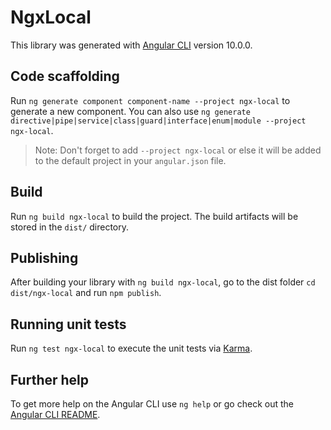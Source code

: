 # NgxLocal

This library was generated with [Angular CLI](https://github.com/angular/angular-cli) version 10.0.0.

## Code scaffolding

Run `ng generate component component-name --project ngx-local` to generate a new component. You can also use `ng generate directive|pipe|service|class|guard|interface|enum|module --project ngx-local`.
> Note: Don't forget to add `--project ngx-local` or else it will be added to the default project in your `angular.json` file. 

## Build

Run `ng build ngx-local` to build the project. The build artifacts will be stored in the `dist/` directory.

## Publishing

After building your library with `ng build ngx-local`, go to the dist folder `cd dist/ngx-local` and run `npm publish`.

## Running unit tests

Run `ng test ngx-local` to execute the unit tests via [Karma](https://karma-runner.github.io).

## Further help

To get more help on the Angular CLI use `ng help` or go check out the [Angular CLI README](https://github.com/angular/angular-cli/blob/master/README.md).
